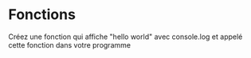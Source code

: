 # Fonctions

Créez une fonction qui affiche "hello world" avec console.log et appelé cette fonction dans votre programme